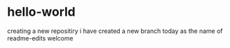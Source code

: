 # hello-world
creating a new repositiry
i have created a new branch today
as the name of readme-edits
welcome
